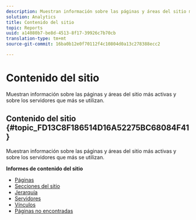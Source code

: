 ```yaml
---
description: Muestran información sobre las páginas y áreas del sitio más activas y sobre los servidores que más se utilizan.
solution: Analytics
title: Contenido del sitio
topic: Reports
uuid: a14080b7-be8d-4513-8f17-39926c7b70cb
translation-type: tm+mt
source-git-commit: 16ba0b12e0f70112f4c10804d0a13c278388ecc2

---
```



# Contenido del sitio

Muestran información sobre las páginas y áreas del sitio más activas y sobre los servidores que más se utilizan.

## Contenido del sitio {#topic_FD13C8F186514D16A52275BC68084F41}

Muestran información sobre las páginas y áreas del sitio más activas y sobre los servidores que más se utilizan.

**Informes de contenido del sitio**

* [Páginas](/help/components/c-variables/dimensionslist/reports-pages.md)
* [Secciones del sitio](/help/components/c-variables/dimensionslist/reports-site-sections.md)
* [Jerarquía](/help/components/c-variables/dimensionslist/reports-hierarchy.md)
* [Servidores](/help/components/c-variables/dimensionslist/reports-servers.md)
* [Vínculos](/help/components/c-variables/dimensionslist/reports-links.md)
* [Páginas no encontradas](/help/components/c-variables/dimensionslist/reports-pages-not-found.md)

